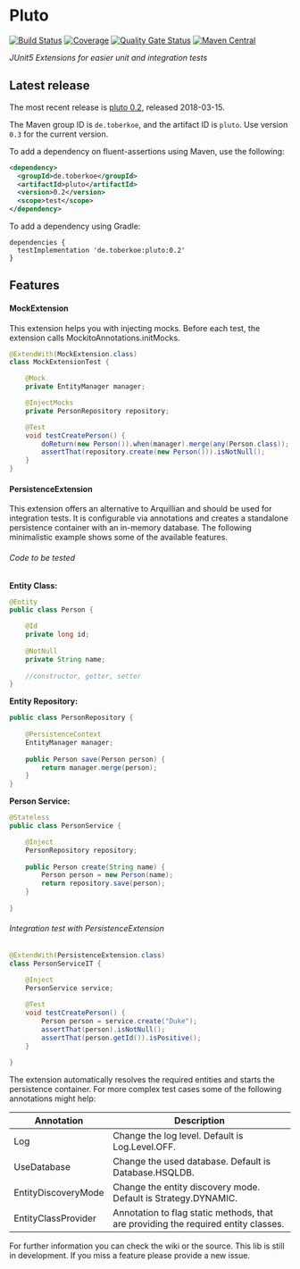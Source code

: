 # Pluto 
[![Build Status](https://secure.travis-ci.org/toberkoe/pluto.png)](http://travis-ci.org/toberkoe/pluto) 
[![Coverage](https://sonarcloud.io/api/project_badges/measure?project=de.toberkoe%3Apluto&metric=coverage)](https://sonarcloud.io/dashboard?id=de.toberkoe%3Apluto) 
[![Quality Gate Status](https://sonarcloud.io/api/project_badges/measure?project=de.toberkoe%3Apluto&metric=alert_status)](https://sonarcloud.io/dashboard?id=de.toberkoe%3Apluto)
[![Maven Central](https://maven-badges.herokuapp.com/maven-central/de.toberkoe/pluto/badge.svg)](https://maven-badges.herokuapp.com/maven-central/de.toberkoe/pluto)

*JUnit5 Extensions for easier unit and integration tests*

## Latest release

The most recent release is [pluto 0.2][current release], released 2018-03-15.

The Maven group ID is `de.toberkoe`, and the artifact ID is `pluto`. Use
version `0.3` for the current version.

To add a dependency on fluent-assertions using Maven, use the following:

```xml
<dependency>
  <groupId>de.toberkoe</groupId>
  <artifactId>pluto</artifactId>
  <version>0.2</version>
  <scope>test</scope>
</dependency>
```

To add a dependency using Gradle:

```
dependencies {
  testImplementation 'de.toberkoe:pluto:0.2'
}
```

## Features

#### MockExtension

This extension helps you with injecting mocks. 
Before each test, the extension calls MockitoAnnotations.initMocks.

``` java
@ExtendWith(MockExtension.class)
class MockExtensionTest {

    @Mock
    private EntityManager manager;

    @InjectMocks
    private PersonRepository repository;

    @Test
    void testCreatePerson() {
        doReturn(new Person()).when(manager).merge(any(Person.class));
        assertThat(repository.create(new Person())).isNotNull();
    }
}
```

#### PersistenceExtension

This extension offers an alternative to Arquillian and should be used for integration tests.
It is configurable via annotations and creates a standalone persistence container with an in-memory database.
The following minimalistic example shows some of the available features.

###### Code to be tested

**Entity Class:**
```java
@Entity
public class Person {

    @Id
    private long id;
    
    @NotNull
    private String name;
    
    //constructor, getter, setter
}
```

**Entity Repository:**
```java
public class PersonRepository {
    
    @PersistenceContext
    EntityManager manager;
    
    public Person save(Person person) {
        return manager.merge(person);
    }
}
```

**Person Service:**
```java
@Stateless
public class PersonService {

    @Inject
    PersonRepository repository;
    
    public Person create(String name) {
        Person person = new Person(name);
        return repository.save(person);
    }
    
}
```

###### Integration test with PersistenceExtension 

```java
@ExtendWith(PersistenceExtension.class)
class PersonServiceIT {

    @Inject
    PersonService service;
    
    @Test
    void testCreatePerson() {
        Person person = service.create("Duke");
        assertThat(person).isNotNull();
        assertThat(person.getId()).isPositive();
    }
    
}
```

The extension automatically resolves the required entities and starts the persistence container.
For more complex test cases some of the following annotations might help:

[//]: # (Link rows in table to wiki pages)

Annotation | Description
--- | ---
Log | Change the log level. Default is Log.Level.OFF.
UseDatabase | Change the used database. Default is Database.HSQLDB.
EntityDiscoveryMode | Change the entity discovery mode. Default is Strategy.DYNAMIC.
EntityClassProvider | Annotation to flag static methods, that are providing the required entity classes.

For further information you can check the wiki or the source. This lib is still in development. If you miss a feature please provide a new issue.

[//]: # (Wiki)

[current release]: https://github.com/toberkoe/pluto/releases/tag/0.2